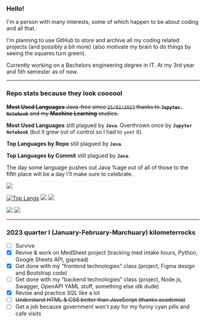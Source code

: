 ### Hello!

I'm a person with many interests, some of which happen to be about coding and all that.

I'm planning to use GitHub to store and archive all my coding related projects (and possibly a bit more) (also motivate my brain to do things by seeing the squares turn green).

Currently working on a Bachelors engineering degree in IT. At my 3rd year and 5th semester as of now.

-----

### Repo stats because they look coooool

~~**Most Used Languages** Java-free since `25/02/2023` thanks to **`Jupyter Notebook`** and my **Machine Learning** studies.~~

**Most Used Languages** still plagued by **`Java`**. Overthrown *once* by **`Jupyter Notebook`** (but it grew out of control so I had to `yeet` it).

**Top Languages by Repo** still plagued by **`Java`**.

**Top Languages by Commit** still plagued by **`Java`**.

The day some language pushes out Java %age out of all of those to the fifth place will be a day I'll make sure to celebrate.

![](http://github-profile-summary-cards.vercel.app/api/cards/profile-details?username=PerfectMach1ne&theme=tokyonight)

[![Top Langs](https://github-readme-stats.vercel.app/api/top-langs/?username=PerfectMach1ne&layout=compact&theme=gradient&bg_color=90,AA8ED6,5EAEEC&text_color=FFFFFF&title_color=FFFFFF&langs_count=10&hide=jupyter%20notebook)](https://github.com/anuraghazra/github-readme-stats)
![](http://github-profile-summary-cards.vercel.app/api/cards/repos-per-language?username=PerfectMach1ne&theme=github_dark) 
![](http://github-profile-summary-cards.vercel.app/api/cards/most-commit-language?username=PerfectMach1ne&theme=github_dark) 

![](http://github-profile-summary-cards.vercel.app/api/cards/stats?username=PerfectMach1ne&theme=tokyonight)
![](http://github-profile-summary-cards.vercel.app/api/cards/productive-time?username=PerfectMach1ne&theme=tokyonight&utcOffset=1) 
 
-----

### 2023 quarter I (January-February-Marchuary) kilometerrocks


- [ ] Survive
- [x] Revive & work on MedSheet project (tracking med intake hours, Python, Google Sheets API, gspread) 
- [x] Get done with my "frontend technologies" class (project, Figma design and Bootstrap code)
- [ ] Get done with my "backend technologies" class (project, Node.js, Swagger, OpenAPI YAML stuff, something else idk dude)
- [x] Revise and practice SQL like a lot
- [ ] ~~Understand HTML & CSS better than JavaScript (thanks academia)~~
- [ ] Get a job because government won't pay for my funny cyan pills and cafe visits
